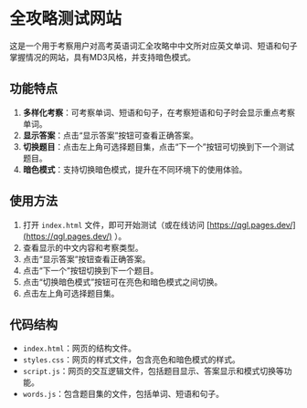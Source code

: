 # 全攻略测试网站

这是一个用于考察用户对高考英语词汇全攻略中中文所对应英文单词、短语和句子掌握情况的网站，具有MD3风格，并支持暗色模式。

## 功能特点
1. **多样化考察**：可考察单词、短语和句子，在考察短语和句子时会显示重点考察单词。
2. **显示答案**：点击“显示答案”按钮可查看正确答案。
3. **切换题目**：点击左上角可选择题目集，点击“下一个”按钮可切换到下一个测试题目。
4. **暗色模式**：支持切换暗色模式，提升在不同环境下的使用体验。

## 使用方法
1. 打开 `index.html` 文件，即可开始测试（或在线访问 [https://qgl.pages.dev/](https://qgl.pages.dev/) ）。
2. 查看显示的中文内容和考察类型。
3. 点击“显示答案”按钮查看正确答案。
4. 点击“下一个”按钮切换到下一个题目。
5. 点击“切换暗色模式”按钮可在亮色和暗色模式之间切换。
6. 点击左上角可选择题目集。

## 代码结构
- `index.html`：网页的结构文件。
- `styles.css`：网页的样式文件，包含亮色和暗色模式的样式。
- `script.js`：网页的交互逻辑文件，包括题目显示、答案显示和模式切换等功能。
- `words.js`：包含题目集的文件，包括单词、短语和句子。
